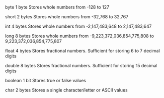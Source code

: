 byte	1 byte	Stores whole numbers from -128 to 127

short	2 bytes	Stores whole numbers from -32,768 to 32,767

int	4 bytes	Stores whole numbers from -2,147,483,648 to 2,147,483,647

long	8 bytes	Stores whole numbers from -9,223,372,036,854,775,808 to 9,223,372,036,854,775,807

float	4 bytes	Stores fractional numbers. Sufficient for storing 6 to 7 decimal digits

double	8 bytes	Stores fractional numbers. Sufficient for storing 15 decimal digits

boolean	1 bit	Stores true or false values

char	2 bytes	Stores a single character/letter or ASCII values
